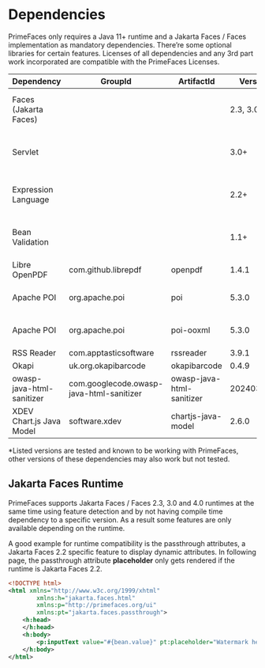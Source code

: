 # Dependencies

PrimeFaces only requires a Java 11+ runtime and a Jakarta Faces / Faces implementation as mandatory
dependencies. There’re some optional libraries for certain features. Licenses of all dependencies and
any 3rd part work incorporated are compatible with the PrimeFaces Licenses.

| Dependency | GroupId | ArtifactId | Version | Type | Description |
| --- | --- | --- | --- | --- | --- |
| Faces (Jakarta Faces) | | | 2.3, 3.0, 4.0 | Required | Apache MyFaces, Eclipse Mojarra, ... |
| Servlet | | | 3.0+ | Required | Apache Tomcat, Eclipse Jetty, ... |
| Expression Language | | | 2.2+ | Required | Apache Tomcat, Eclipse Jetty, ... |
| Bean Validation | | | 1.1+ | Optional | Apache BVal, Hibernate Validator, ... |
| Libre OpenPDF | com.github.librepdf | openpdf | 1.4.1 | Optional | DataExporter (PDF) |
| Apache POI | org.apache.poi | poi | 5.3.0 | Optional | DataExporter (Excel XLS or XML) |
| Apache POI | org.apache.poi | poi-ooxml | 5.3.0 | Optional | DataExporter (Excel XLSX Office 2003) |
| RSS Reader | com.apptasticsoftware | rssreader | 3.9.1 | Optional | FeedReader |
| Okapi | uk.org.okapibarcode | okapibarcode | 0.4.9 | Optional | Barcode |
| owasp-java-html-sanitizer | com.googlecode.owasp-java-html-sanitizer | owasp-java-html-sanitizer | 20240325.1 | Optional | TextEditor |
| XDEV Chart.js Java Model | software.xdev | chartjs-java-model | 2.6.0 | Optional | Charts |

*Listed versions are tested and known to be working with PrimeFaces, other versions of these
dependencies may also work but not tested.

## Jakarta Faces Runtime ##
PrimeFaces supports Jakarta Faces / Faces 2.3, 3.0 and 4.0 runtimes at the same time using feature detection and
by not having compile time dependency to a specific version. As a result some features are only
available depending on the runtime.

A good example for runtime compatibility is the passthrough attributes, a Jakarta Faces 2.2 specific feature to
display dynamic attributes. In following page, the passthrough attribute **placeholder** only gets rendered
if the runtime is Jakarta Faces 2.2.

```xml
<!DOCTYPE html>
<html xmlns="http://www.w3c.org/1999/xhtml"
        xmlns:h="jakarta.faces.html"
        xmlns:p="http://primefaces.org/ui"
        xmlns:pt="jakarta.faces.passthrough">
    <h:head>
    </h:head>
    <h:body>
        <p:inputText value="#{bean.value}" pt:placeholder="Watermark here"/>
    </h:body>
</html>
```
